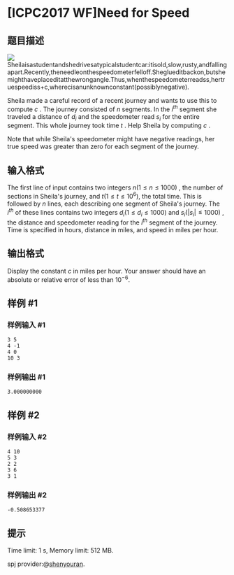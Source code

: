 # [ICPC2017 WF]Need for Speed

## 题目描述



![](https://onlinejudgeimages.s3-ap-northeast-1.amazonaws.com/problem/14637/1.png)Sheilaisastudentandshedrivesatypicalstudentcar:itisold,slow,rusty,andfallingapart.Recently,theneedleonthespeedometerfelloff.Sheglueditbackon,butshemighthaveplaceditatthewrongangle.Thus,whenthespeedometerreadss,hertruespeediss+c,wherecisanunknownconstant(possiblynegative).

Sheila made a careful record of a recent journey and wants to use this to compute $c$ . The journey consisted of $n$ segments. In the $i^{th}$ segment she traveled a distance of $d_{i}$ and the speedometer read $s_{i}$ for the entire segment. This whole journey took time $t$ . Help Sheila by computing $c$ .

Note that while Sheila's speedometer might have negative readings, her true speed was greater than zero for each segment of the journey.



## 输入格式



The first line of input contains two integers $n (1 \le n \le 1 000)$ , the number of sections in Sheila's journey, and $t (1 \le t \le 10^{6}),$ the total time. This is followed by $n$ lines, each describing one segment of Sheila's journey. The $i^{th}$ of these lines contains two integers $d_{i} (1 \le d_{i} \le 1 000)$ and $s_{i} (|s_{i}| \le 1 000)$ , the distance and speedometer reading for the $i^{th}$ segment of the journey. Time is specified in hours, distance in miles, and speed in miles per hour.



## 输出格式



Display the constant $c$ in miles per hour. Your answer should have an absolute or relative error of less than $10^{−6}.$



## 样例 #1

### 样例输入 #1
```
3 5
4 -1
4 0
10 3
```

### 样例输出 #1

```
3.000000000
```

## 样例 #2

### 样例输入 #2
```
4 10
5 3
2 2
3 6
3 1
```

### 样例输出 #2

```
-0.508653377
```

## 提示

Time limit: 1 s, Memory limit: 512 MB. 

spj provider:@[shenyouran](/user/137367).

